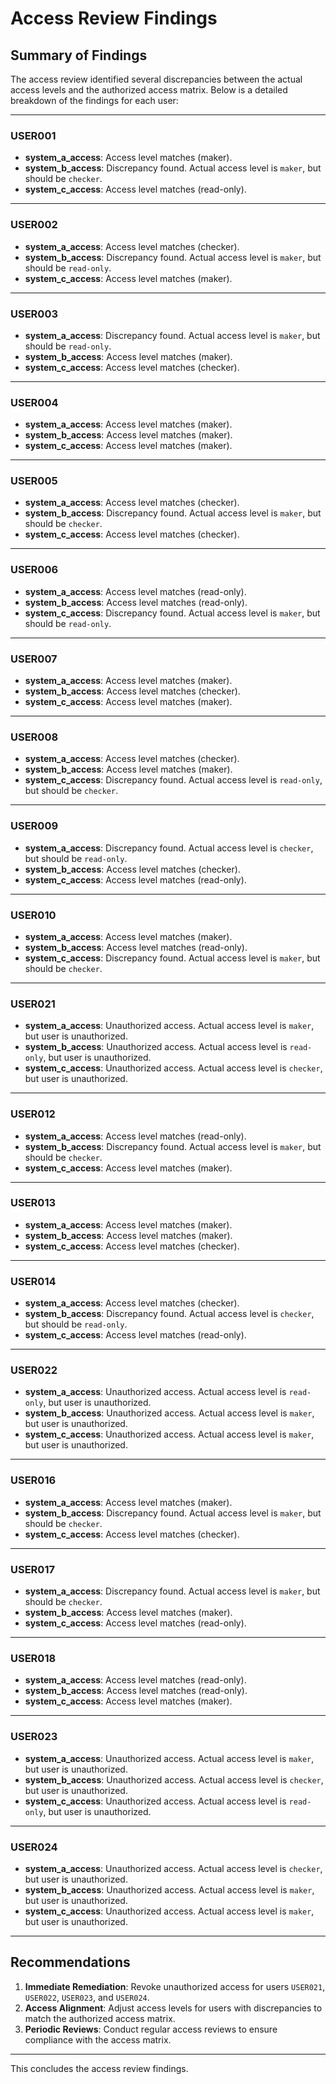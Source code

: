 # Access Review Findings

## Summary of Findings
The access review identified several discrepancies between the actual access levels and the authorized access matrix. Below is a detailed breakdown of the findings for each user:

---

### USER001
- **system_a_access**: Access level matches (maker).
- **system_b_access**: Discrepancy found. Actual access level is `maker`, but should be `checker`.
- **system_c_access**: Access level matches (read-only).

---

### USER002
- **system_a_access**: Access level matches (checker).
- **system_b_access**: Discrepancy found. Actual access level is `maker`, but should be `read-only`.
- **system_c_access**: Access level matches (maker).

---

### USER003
- **system_a_access**: Discrepancy found. Actual access level is `maker`, but should be `read-only`.
- **system_b_access**: Access level matches (maker).
- **system_c_access**: Access level matches (checker).

---

### USER004
- **system_a_access**: Access level matches (maker).
- **system_b_access**: Access level matches (maker).
- **system_c_access**: Access level matches (maker).

---

### USER005
- **system_a_access**: Access level matches (checker).
- **system_b_access**: Discrepancy found. Actual access level is `maker`, but should be `checker`.
- **system_c_access**: Access level matches (checker).

---

### USER006
- **system_a_access**: Access level matches (read-only).
- **system_b_access**: Access level matches (read-only).
- **system_c_access**: Discrepancy found. Actual access level is `maker`, but should be `read-only`.

---

### USER007
- **system_a_access**: Access level matches (maker).
- **system_b_access**: Access level matches (checker).
- **system_c_access**: Access level matches (maker).

---

### USER008
- **system_a_access**: Access level matches (checker).
- **system_b_access**: Access level matches (maker).
- **system_c_access**: Discrepancy found. Actual access level is `read-only`, but should be `checker`.

---

### USER009
- **system_a_access**: Discrepancy found. Actual access level is `checker`, but should be `read-only`.
- **system_b_access**: Access level matches (checker).
- **system_c_access**: Access level matches (read-only).

---

### USER010
- **system_a_access**: Access level matches (maker).
- **system_b_access**: Access level matches (read-only).
- **system_c_access**: Discrepancy found. Actual access level is `maker`, but should be `checker`.

---

### USER021
- **system_a_access**: Unauthorized access. Actual access level is `maker`, but user is unauthorized.
- **system_b_access**: Unauthorized access. Actual access level is `read-only`, but user is unauthorized.
- **system_c_access**: Unauthorized access. Actual access level is `checker`, but user is unauthorized.

---

### USER012
- **system_a_access**: Access level matches (read-only).
- **system_b_access**: Discrepancy found. Actual access level is `maker`, but should be `checker`.
- **system_c_access**: Access level matches (maker).

---

### USER013
- **system_a_access**: Access level matches (maker).
- **system_b_access**: Access level matches (maker).
- **system_c_access**: Access level matches (checker).

---

### USER014
- **system_a_access**: Access level matches (checker).
- **system_b_access**: Discrepancy found. Actual access level is `checker`, but should be `read-only`.
- **system_c_access**: Access level matches (read-only).

---

### USER022
- **system_a_access**: Unauthorized access. Actual access level is `read-only`, but user is unauthorized.
- **system_b_access**: Unauthorized access. Actual access level is `maker`, but user is unauthorized.
- **system_c_access**: Unauthorized access. Actual access level is `maker`, but user is unauthorized.

---

### USER016
- **system_a_access**: Access level matches (maker).
- **system_b_access**: Discrepancy found. Actual access level is `maker`, but should be `checker`.
- **system_c_access**: Access level matches (checker).

---

### USER017
- **system_a_access**: Discrepancy found. Actual access level is `maker`, but should be `checker`.
- **system_b_access**: Access level matches (maker).
- **system_c_access**: Access level matches (read-only).

---

### USER018
- **system_a_access**: Access level matches (read-only).
- **system_b_access**: Access level matches (read-only).
- **system_c_access**: Access level matches (maker).

---

### USER023
- **system_a_access**: Unauthorized access. Actual access level is `maker`, but user is unauthorized.
- **system_b_access**: Unauthorized access. Actual access level is `checker`, but user is unauthorized.
- **system_c_access**: Unauthorized access. Actual access level is `read-only`, but user is unauthorized.

---

### USER024
- **system_a_access**: Unauthorized access. Actual access level is `checker`, but user is unauthorized.
- **system_b_access**: Unauthorized access. Actual access level is `maker`, but user is unauthorized.
- **system_c_access**: Unauthorized access. Actual access level is `maker`, but user is unauthorized.

---

## Recommendations
1. **Immediate Remediation**: Revoke unauthorized access for users `USER021`, `USER022`, `USER023`, and `USER024`.
2. **Access Alignment**: Adjust access levels for users with discrepancies to match the authorized access matrix.
3. **Periodic Reviews**: Conduct regular access reviews to ensure compliance with the access matrix.

---

This concludes the access review findings.
```